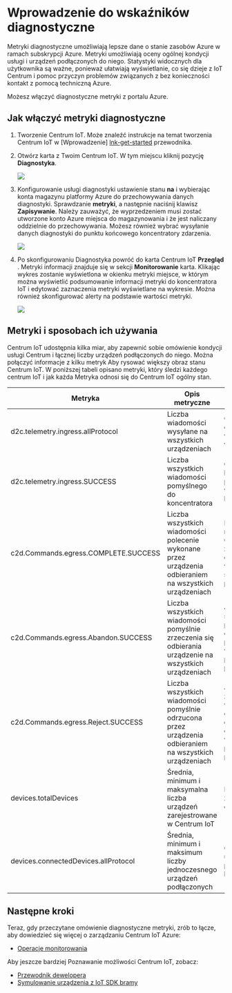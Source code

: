 <properties
 pageTitle="Centrum IoT metryki diagnostyczne"
 description="Omówienie Centrum IoT Azure miar, umożliwiające użytkownikom oceny ogólnej kondycji ich zasobów"
 services="iot-hub"
 documentationCenter=""
 authors="nberdy"
 manager="timlt"
 editor=""/>

<tags
 ms.service="iot-hub"
 ms.devlang="na"
 ms.topic="article"
 ms.tgt_pltfrm="na"
 ms.workload="na"
 ms.date="08/11/2016"
 ms.author="nberdy"/>

# <a name="introduction-to-diagnostic-metrics"></a>Wprowadzenie do wskaźników diagnostyczne

Metryki diagnostyczne umożliwiają lepsze dane o stanie zasobów Azure w ramach subskrypcji Azure. Metryki umożliwiają oceny ogólnej kondycji usługi i urządzeń podłączonych do niego. Statystyki widocznych dla użytkownika są ważne, ponieważ ułatwiają wyświetlanie, co się dzieje z IoT Centrum i pomoc przyczyn problemów związanych z bez konieczności kontakt z pomocą techniczną Azure.

Możesz włączyć diagnostyczne metryki z portalu Azure.

## <a name="how-to-enable-diagnostic-metrics"></a>Jak włączyć metryki diagnostyczne

1. Tworzenie Centrum IoT. Może znaleźć instrukcje na temat tworzenia Centrum IoT w [Wprowadzenie] [ lnk-get-started] przewodnika.

2. Otwórz karta z Twoim Centrum IoT. W tym miejscu kliknij pozycję **Diagnostyka**.

    ![][1]

3. Konfigurowanie usługi diagnostyki ustawienie stanu **na** i wybierając konta magazynu platformy Azure do przechowywania danych diagnostyki. Sprawdzanie **metryki**, a następnie naciśnij klawisz **Zapisywanie**. Należy zauważyć, że wyprzedzeniem musi zostać utworzone konto Azure miejsca do magazynowania i że jest naliczany oddzielnie do przechowywania. Możesz również wybrać wysyłanie danych diagnostyki do punktu końcowego koncentratory zdarzenia.

    ![][2]

4. Po skonfigurowaniu Diagnostyka powróć do karta Centrum IoT **Przegląd** . Metryki informacji znajduje się w sekcji **Monitorowanie** karta. Klikając wykres zostanie wyświetlona w okienku metryki miejsce, w którym można wyświetlić podsumowanie informacji metryki do koncentratora IoT i edytować zaznaczenia metryki wyświetlane na wykresie. Można również skonfigurować alerty na podstawie wartości metryki.

    ![][3]

## <a name="metrics-and-how-to-use-them"></a>Metryki i sposobach ich używania

Centrum IoT udostępnia kilka miar, aby zapewnić sobie omówienie kondycji usługi Centrum i łącznej liczby urządzeń podłączonych do niego. Można połączyć informacje z kilku metryk Aby rysować większy obraz stanu Centrum IoT. W poniższej tabeli opisano metryki, który śledzi każdego centrum IoT i jak każda Metryka odnosi się do Centrum IoT ogólny stan.

| Metryka | Opis metryczne | Metryka służy do |
| ---- | ---- | ---- |
| d2c.telemetry.ingress.allProtocol | Liczba wiadomości wysyłane na wszystkich urządzeniach | Omówienie danych na wysyła wiadomość |
| d2c.telemetry.ingress.SUCCESS | Liczba wszystkich wiadomości pomyślnego do koncentratora | Omówienie bryzgów pomyślnego wiadomości do koncentratora |
| c2d.Commands.egress.COMPLETE.SUCCESS | Liczba wszystkich wiadomości polecenie wykonane przez urządzenia odbieraniem na wszystkich urządzeniach | Razem z metryki na abandon i Odrzuć zestawienie ogólnego wskaźnika sukcesu polecenie C2D |
| c2d.Commands.egress.Abandon.SUCCESS | Liczba wszystkich wiadomości pomyślnie zrzeczenia się odbierania urządzenie na wszystkich urządzeniach | Jeśli wiadomości są wprowadzenie porzucone częściej niż przewidywano są wyróżniane potencjalne problemy |
| c2d.Commands.egress.Reject.SUCCESS | Liczba wszystkich wiadomości pomyślnie odrzucona przez urządzenia odbieraniem na wszystkich urządzeniach | Jeśli wiadomości zostały wprowadzenie odrzucone częściej niż oczekiwano są wyróżniane potencjalne problemy |
| devices.totalDevices | Średnia, minimum i maksymalna liczba urządzeń zarejestrowane w Centrum IoT | Liczba urządzeń zarejestrowanych do koncentratora |
| devices.connectedDevices.allProtocol | Średnia, minimum i maksimum liczby jednoczesnego urządzeń podłączonych | Omówienie liczby urządzeń podłączone do koncentratora |

## <a name="next-steps"></a>Następne kroki

Teraz, gdy przeczytane omówienie diagnostyczne metryki, zrób to łącze, aby dowiedzieć się więcej o zarządzaniu Centrum IoT Azure:

- [Operacje monitorowania][lnk-monitor]

Aby jeszcze bardziej Poznawanie możliwości Centrum IoT, zobacz:

- [Przewodnik dewelopera][lnk-devguide]
- [Symulowanie urządzenia z IoT SDK bramy][lnk-gateway]

<!-- Links and images -->
[1]: media/iot-hub-metrics/enable-metrics-1.png
[2]: media/iot-hub-metrics/enable-metrics-2.png
[3]: media/iot-hub-metrics/enable-metrics-3.png

[lnk-get-started]: iot-hub-csharp-csharp-getstarted.md
[lnk-operations-monitoring]: iot-hub-operations-monitoring.md
[lnk-scaling]: iot-hub-scaling.md
[lnk-dr]: iot-hub-ha-dr.md

[lnk-monitor]: iot-hub-operations-monitoring.md

[lnk-devguide]: iot-hub-devguide.md
[lnk-gateway]: iot-hub-linux-gateway-sdk-simulated-device.md
